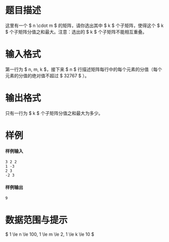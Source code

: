 
# 题目描述

这里有一个 $ n \cdot m $ 的矩阵，请你选出其中 $ k $ 个子矩阵，使得这个 $ k $ 个子矩阵分值之和最大。注意：选出的 $ k $ 个子矩阵不能相互重叠。

# 输入格式

第一行为 $ n, m, k $，接下来 $ n $ 行描述矩阵每行中的每个元素的分值（每个元素的分值的绝对值不超过 $ 32767 $ ）。

# 输出格式

只有一行为 $ k $ 个子矩阵分值之和最大为多少。

# 样例

#### 样例输入
```plain
3 2 2
1 -3
2 3
-2 3
```

#### 样例输出
```plain
9
```

# 数据范围与提示

$ 1 \le n \le 100, 1 \le m \le 2, 1 \le k \le 10 $


